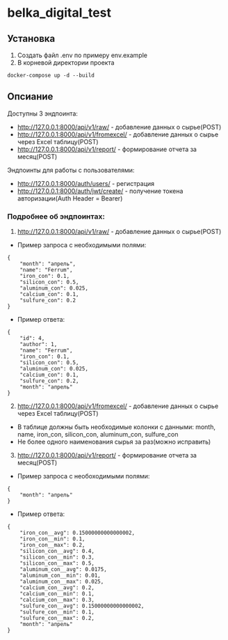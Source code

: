 # belka_digital_test

## Установка

1. Создать файл .env по примеру env.example
2. В корневой директории проекта
```
docker-compose up -d --build
```

## Опсиание
Доступны 3 эндпоинта:
- http://127.0.0.1:8000/api/v1/raw/ - добавление данных о сырье(POST)
- http://127.0.0.1:8000/api/v1/fromexcel/ - добавление данных о сырье через Excel таблицу(POST)
- http://127.0.0.1:8000/api/v1/report/ - формирование отчета за месяц(POST)

Эндпоинты для работы с пользователями:
- http://127.0.0.1:8000/auth/users/ - регистрация
- http://127.0.0.1:8000/auth/jwt/create/ - получение токена авторизации(Auth Header = Bearer)

### Подробнее об эндпоинтах:
1. http://127.0.0.1:8000/api/v1/raw/ - добавление данных о сырье(POST)
* Пример запроса с необходимыми полями:
```
{
    "month": "апрель",
    "name": "Ferrum",
    "iron_con": 0.1,
    "silicon_con": 0.5,
    "aluminum_con": 0.025,
    "calcium_con": 0.1,
    "sulfure_con": 0.2
}
```
* Пример ответа:
```
{
    "id": 4,
    "author": 1,
    "name": "Ferrum",
    "iron_con": 0.1,
    "silicon_con": 0.5,
    "aluminum_con": 0.025,
    "calcium_con": 0.1,
    "sulfure_con": 0.2,
    "month": "апрель"
}
```
2. http://127.0.0.1:8000/api/v1/fromexcel/ - добавление данных о сырье через Excel таблицу(POST)
* В таблице должны быть необходимые колонки с данными: month, name, iron_con, silicon_con, aluminum_con, sulfure_con
* Не более одного наименования сырья за раз(можно исправить)
3. http://127.0.0.1:8000/api/v1/report/ - формирование отчета за месяц(POST)
* Пример запроса с необоходимыми полями:
```
{
    "month": "апрель"
}
```
* Пример ответа:
```
{
    "iron_con__avg": 0.15000000000000002,
    "iron_con__min": 0.1,
    "iron_con__max": 0.2,
    "silicon_con__avg": 0.4,
    "silicon_con__min": 0.3,
    "silicon_con__max": 0.5,
    "aluminum_con__avg": 0.0175,
    "aluminum_con__min": 0.01,
    "aluminum_con__max": 0.025,
    "calcium_con__avg": 0.2,
    "calcium_con__min": 0.1,
    "calcium_con__max": 0.3,
    "sulfure_con__avg": 0.15000000000000002,
    "sulfure_con__min": 0.1,
    "sulfure_con__max": 0.2,
    "month": "апрель"
}
```
